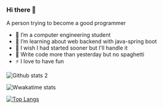 ### Hi there 👋


A person trying to become a good programmer

- 🔭 I’m a  computer engineering student
- 🌱 I’m learning about web backend with java-spring boot
- 🤔 I wish I had started sooner but I'll handle it
- 🥅 Write code more than yesterday but no spaghetti
- ⚡ I love to have fun 


![Github stats 2](https://github-readme-stats.vercel.app/api?username=esraaaa-dev&show_icons=true&theme=radical)



![Wwakatime stats](https://github-readme-stats-taupe-two.vercel.app/api/wakatime?username=Ari&hide_title=true&hide_border=true&langs_count=5&bg_color=00000000&text_color=777)



[![Top Langs](https://github-readme-stats.vercel.app/api/top-langs/?username=esraaaa-dev&layout=compact)](https://github.com/esraaaa-dev/github-readme-stats)






